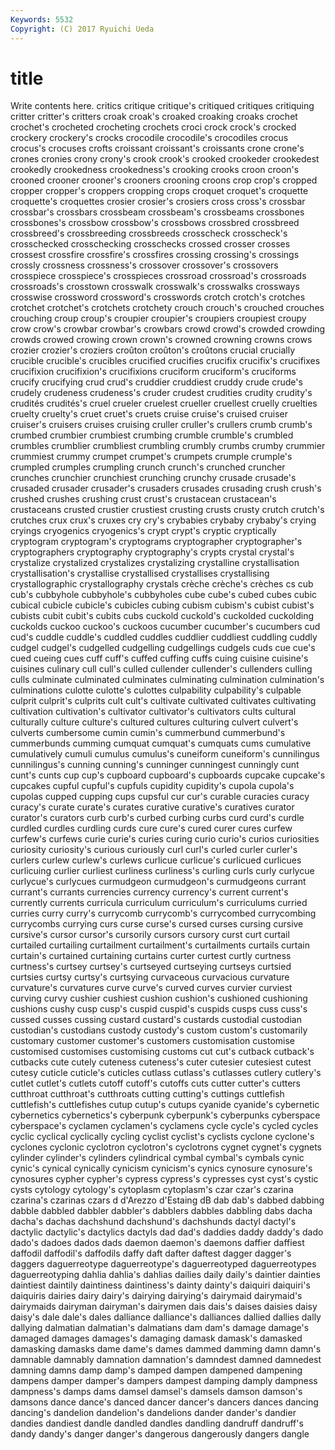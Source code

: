 ```yaml
---
Keywords: 5532 
Copyright: (C) 2017 Ryuichi Ueda
---
```


# title

Write contents here.
 critics critique critique's critiqued critiques critiquing critter
critter's critters croak croak's croaked croaking croaks crochet crochet's crocheted
crocheting crochets croci crock crock's crocked crockery crockery's crocks crocodile
crocodile's crocodiles crocus crocus's crocuses crofts croissant croissant's croissants crone
crone's crones cronies crony crony's crook crook's crooked crookeder crookedest
crookedly crookedness crookedness's crooking crooks croon croon's crooned crooner crooner's
crooners crooning croons crop crop's cropped cropper cropper's croppers cropping
crops croquet croquet's croquette croquette's croquettes crosier crosier's crosiers cross
cross's crossbar crossbar's crossbars crossbeam crossbeam's crossbeams crossbones crossbones's crossbow
crossbow's crossbows crossbred crossbreed crossbreed's crossbreeding crossbreeds crosscheck crosscheck's crosschecked
crosschecking crosschecks crossed crosser crosses crossest crossfire crossfire's crossfires crossing
crossing's crossings crossly crossness crossness's crossover crossover's crossovers crosspiece crosspiece's
crosspieces crossroad crossroad's crossroads crossroads's crosstown crosswalk crosswalk's crosswalks crossways
crosswise crossword crossword's crosswords crotch crotch's crotches crotchet crotchet's crotchets
crotchety crouch crouch's crouched crouches crouching croup croup's croupier croupier's
croupiers croupiest croupy crow crow's crowbar crowbar's crowbars crowd crowd's
crowded crowding crowds crowed crowing crown crown's crowned crowning crowns
crows crozier crozier's croziers croûton croûton's croûtons crucial crucially crucible
crucible's crucibles crucified crucifies crucifix crucifix's crucifixes crucifixion crucifixion's crucifixions
cruciform cruciform's cruciforms crucify crucifying crud crud's cruddier cruddiest cruddy
crude crude's crudely crudeness crudeness's cruder crudest crudities crudity crudity's
crudités crudités's cruel crueler cruelest crueller cruellest cruelly cruelties cruelty
cruelty's cruet cruet's cruets cruise cruise's cruised cruiser cruiser's cruisers
cruises cruising cruller cruller's crullers crumb crumb's crumbed crumbier crumbiest
crumbing crumble crumble's crumbled crumbles crumblier crumbliest crumbling crumbly crumbs
crumby crummier crummiest crummy crumpet crumpet's crumpets crumple crumple's crumpled
crumples crumpling crunch crunch's crunched cruncher crunches crunchier crunchiest crunching
crunchy crusade crusade's crusaded crusader crusader's crusaders crusades crusading crush
crush's crushed crushes crushing crust crust's crustacean crustacean's crustaceans crusted
crustier crustiest crusting crusts crusty crutch crutch's crutches crux crux's
cruxes cry cry's crybabies crybaby crybaby's crying cryings cryogenics cryogenics's
crypt crypt's cryptic cryptically cryptogram cryptogram's cryptograms cryptographer cryptographer's cryptographers
cryptography cryptography's crypts crystal crystal's crystalize crystalized crystalizes crystalizing crystalline
crystallisation crystallisation's crystallise crystallised crystallises crystallising crystallographic crystallography crystals crèche
crèche's crèches cs cub cub's cubbyhole cubbyhole's cubbyholes cube cube's
cubed cubes cubic cubical cubicle cubicle's cubicles cubing cubism cubism's
cubist cubist's cubists cubit cubit's cubits cubs cuckold cuckold's cuckolded
cuckolding cuckolds cuckoo cuckoo's cuckoos cucumber cucumber's cucumbers cud cud's
cuddle cuddle's cuddled cuddles cuddlier cuddliest cuddling cuddly cudgel cudgel's
cudgelled cudgelling cudgellings cudgels cuds cue cue's cued cueing cues
cuff cuff's cuffed cuffing cuffs cuing cuisine cuisine's cuisines culinary
cull cull's culled cullender cullender's cullenders culling culls culminate culminated
culminates culminating culmination culmination's culminations culotte culotte's culottes culpability culpability's
culpable culprit culprit's culprits cult cult's cultivate cultivated cultivates cultivating
cultivation cultivation's cultivator cultivator's cultivators cults cultural culturally culture culture's
cultured cultures culturing culvert culvert's culverts cumbersome cumin cumin's cummerbund
cummerbund's cummerbunds cumming cumquat cumquat's cumquats cums cumulative cumulatively cumuli
cumulus cumulus's cuneiform cuneiform's cunnilingus cunnilingus's cunning cunning's cunninger cunningest
cunningly cunt cunt's cunts cup cup's cupboard cupboard's cupboards cupcake
cupcake's cupcakes cupful cupful's cupfuls cupidity cupidity's cupola cupola's cupolas
cupped cupping cups cupsful cur cur's curable curacies curacy curacy's
curate curate's curates curative curative's curatives curator curator's curators curb
curb's curbed curbing curbs curd curd's curdle curdled curdles curdling
curds cure cure's cured curer cures curfew curfew's curfews curie
curie's curies curing curio curio's curios curiosities curiosity curiosity's curious
curiously curl curl's curled curler curler's curlers curlew curlew's curlews
curlicue curlicue's curlicued curlicues curlicuing curlier curliest curliness curliness's curling
curls curly curlycue curlycue's curlycues curmudgeon curmudgeon's curmudgeons currant currant's
currants currencies currency currency's current current's currently currents curricula curriculum
curriculum's curriculums curried curries curry curry's currycomb currycomb's currycombed currycombing
currycombs currying curs curse curse's cursed curses cursing cursive cursive's
cursor cursor's cursorily cursors cursory curst curt curtail curtailed curtailing
curtailment curtailment's curtailments curtails curtain curtain's curtained curtaining curtains curter
curtest curtly curtness curtness's curtsey curtsey's curtseyed curtseying curtseys curtsied
curtsies curtsy curtsy's curtsying curvaceous curvacious curvature curvature's curvatures curve
curve's curved curves curvier curviest curving curvy cushier cushiest cushion
cushion's cushioned cushioning cushions cushy cusp cusp's cuspid cuspid's cuspids
cusps cuss cuss's cussed cusses cussing custard custard's custards custodial
custodian custodian's custodians custody custody's custom custom's customarily customary customer
customer's customers customisation customise customised customises customising customs cut cut's
cutback cutback's cutbacks cute cutely cuteness cuteness's cuter cutesier cutesiest
cutest cutesy cuticle cuticle's cuticles cutlass cutlass's cutlasses cutlery cutlery's
cutlet cutlet's cutlets cutoff cutoff's cutoffs cuts cutter cutter's cutters
cutthroat cutthroat's cutthroats cutting cutting's cuttings cuttlefish cuttlefish's cuttlefishes cutup
cutup's cutups cyanide cyanide's cybernetic cybernetics cybernetics's cyberpunk cyberpunk's cyberpunks
cyberspace cyberspace's cyclamen cyclamen's cyclamens cycle cycle's cycled cycles cyclic
cyclical cyclically cycling cyclist cyclist's cyclists cyclone cyclone's cyclones cyclonic
cyclotron cyclotron's cyclotrons cygnet cygnet's cygnets cylinder cylinder's cylinders cylindrical
cymbal cymbal's cymbals cynic cynic's cynical cynically cynicism cynicism's cynics
cynosure cynosure's cynosures cypher cypher's cypress cypress's cypresses cyst cyst's
cystic cysts cytology cytology's cytoplasm cytoplasm's czar czar's czarina czarina's
czarinas czars d d'Arezzo d'Estaing dB dab dab's dabbed dabbing
dabble dabbled dabbler dabbler's dabblers dabbles dabbling dabs dacha dacha's
dachas dachshund dachshund's dachshunds dactyl dactyl's dactylic dactylic's dactylics dactyls
dad dad's daddies daddy daddy's dado dado's dadoes dados dads
daemon daemon's daemons daffier daffiest daffodil daffodil's daffodils daffy daft
dafter daftest dagger dagger's daggers daguerreotype daguerreotype's daguerreotyped daguerreotypes daguerreotyping
dahlia dahlia's dahlias dailies daily daily's daintier dainties daintiest daintily
daintiness daintiness's dainty dainty's daiquiri daiquiri's daiquiris dairies dairy dairy's
dairying dairying's dairymaid dairymaid's dairymaids dairyman dairyman's dairymen dais dais's
daises daisies daisy daisy's dale dale's dales dalliance dalliance's dalliances
dallied dallies dally dallying dalmatian dalmatian's dalmatians dam dam's damage
damage's damaged damages damages's damaging damask damask's damasked damasking damasks
dame dame's dames dammed damming damn damn's damnable damnably damnation
damnation's damndest damned damnedest damning damns damp damp's damped dampen
dampened dampening dampens damper damper's dampers dampest damping damply dampness
dampness's damps dams damsel damsel's damsels damson damson's damsons dance
dance's danced dancer dancer's dancers dances dancing dancing's dandelion dandelion's
dandelions dander dander's dandier dandies dandiest dandle dandled dandles dandling
dandruff dandruff's dandy dandy's danger danger's dangerous dangerously dangers dangle
